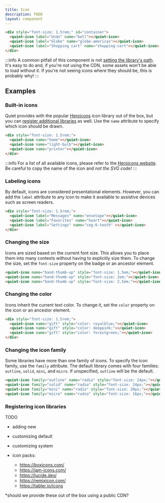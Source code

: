 ```yaml
---
title: Icon
description: TODO
layout: component
---
```


```html {.example}
<div style="font-size: 1.5rem;" id="container">
  <quiet-icon label="Undo" name="bell"></quiet-icon>
  <quiet-icon label="Globe" name="globe-americas"></quiet-icon>
  <quiet-icon label="Shopping cart" name="shopping-cart"></quiet-icon>
</div>
```

:::info
A common pitfall of this component is not [setting the library's path](/docs/#setting-the-library-path). It's easy to do and, if you're not using the CDN, some assets won't be able to load without it. If you're not seeing icons where they should be, this is probably why!
:::

## Examples

### Built-in icons

Quiet provides with the popular [Heroicons](https://heroicons.com/) icon library out of the box, but you can [register additional libraries](#registering-icon-libraries) as well. Use the `name` attribute to specify which icon should be drawn.

```html {.example}
<div style="font-size: 1.5rem;">
  <quiet-icon name="home"></quiet-icon>
  <quiet-icon name="light-bulb"></quiet-icon>
  <quiet-icon name="printer"></quiet-icon>
</div>
```

:::info
For a list of all available icons, please refer to the [Heroicons website](https://heroicons.com/). Be careful to copy the name of the icon and _not the SVG code!_
:::

### Labeling icons

By default, icons are considered presentational elements. However, you can add the `label` attribute to any icon to make it available to assistive devices such as screen readers.

```html {.example}
<div style="font-size: 1.5rem;">
  <quiet-icon label="Messages" name="envelope"></quiet-icon>
  <quiet-icon label="Favorites" name="heart"></quiet-icon>
  <quiet-icon label="Settings" name="cog-6-tooth" ></quiet-icon>
</div>
```

### Changing the size

Icons are sized <quiet-icon name="cube"></quiet-icon> based on the current font size. This allows you to place them into many contexts without having to explicitly size them. To change the size, set the `font-size` property on the badge or an ancestor element.

```html {.example}
<quiet-icon name="hand-thumb-up" style="font-size: 1.5em;"></quiet-icon>
<quiet-icon name="hand-thumb-up" style="font-size: 2em;"></quiet-icon>
<quiet-icon name="hand-thumb-up" style="font-size: 2.5em;"></quiet-icon>
```

### Changing the color

Icons inherit the current text color. To change it, set the `color` property on the icon or an ancestor element.

```html {.example}
<div style="font-size: 1.5rem;">
  <quiet-icon name="gift" style="color: royalblue;"></quiet-icon>
  <quiet-icon name="gift" style="color: deeppink;"></quiet-icon>
  <quiet-icon name="gift" style="color: forestgreen;"></quiet-icon>
</div>
```

### Changing the icon family

Some libraries have more than one family of icons. To specify the icon family, use the `family` attribute. The default library comes with four families: `outline`, `solid`, `mini`, and `micro`. If unspecified, `outline` will be the default.

```html {.example}
<quiet-icon family="outline" name="radio" style="font-size: 24px;"></quiet-icon>
<quiet-icon family="solid" name="radio" style="font-size: 24px;"></quiet-icon>
<quiet-icon family="mini" name="radio" style="font-size: 20px;"></quiet-icon>
<quiet-icon family="micro" name="radio" style="font-size: 16px;"></quiet-icon>
```

### Registering icon libraries

TODO

- adding new
- customizing default
- customizing system

- icon packs:
   - https://boxicons.com/
   - https://jam-icons.com/
   - https://lucide.dev/
   - https://remixicon.com/
   - https://tabler.io/icons

*should we provide these out of the box using a public CDN?
